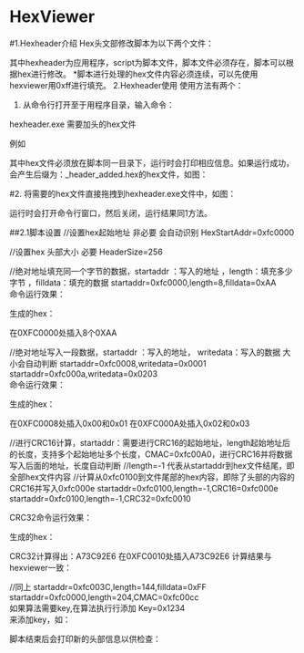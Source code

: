 # HexViewer
#1.Hexheader介绍
Hex头文部修改脚本为以下两个文件：
 
其中hexheader为应用程序，script为脚本文件，脚本文件必须存在，脚本可以根据hex进行修改。
*脚本进行处理的hex文件内容必须连续，可以先使用hexviewer用0xff进行填充。
2.Hexheader使用
使用方法有两个：
1.	从命令行打开至于用程序目录，输入命令：

hexheader.exe   需要加头的hex文件                                           

例如
 
其中hex文件必须放在脚本同一目录下，运行时会打印相应信息。如果运行成功，会产生后缀为：_header_added.hex的hex文件，如图：
 

#2.	将需要的hex文件直接拖拽到hexheader.exe文件中，如图：
 
运行时会打开命令行窗口，然后关闭，运行结果同1方法。




##2.1脚本设置
//设置hex起始地址 非必要 会自动识别
HexStartAddr=0xfc0000                                                            

//设置hex 头部大小 必要
HeaderSize=256

//绝对地址填充同一个字节的数据，startaddr ：写入的地址 ，length：填充多少字节 ，filldata：填充的数据
startaddr=0xfc0000,length=8,filldata=0xAA                                           
命令运行效果：
 
生成的hex：
  
在0XFC0000处插入8个0XAA

//绝对地址写入一段数据，startaddr ：写入的地址， writedata：写入的数据 大小会自动判断
startaddr=0xfc0008,writedata=0x0001                                                
startaddr=0xfc000a,writedata=0x0203                                                
命令运行效果：
 
生成的hex：
 
在0XFC0008处插入0x00和0x01
在0XFC000A处插入0x02和0x03

//进行CRC16计算，startaddr：需要进行CRC16的起始地址，length起始地址后的长度，支持多个起始地址多个长度，CMAC=0xfc00A0，进行CRC16并将数据写入后面的地址，长度自动判断
//length=-1 代表从startaddr到hex文件结尾，即全部hex文件内容
//计算从0xfc0100到文件尾部的hex内容，即除了头部的内容的CRC16并写入0xfc000e
startaddr=0xfc0100,length=-1,CRC16=0xfc000e                                       
startaddr=0xfc0100,length=-1,CRC32=0xfc0010                                       



CRC32命令运行效果：
 
生成的hex：
 
CRC32计算得出：A73C92E6
在0XFC0010处插入A73C92E6
计算结果与hexviewer一致：
 
//同上
startaddr=0xfc003C,length=144,filldata=0xFF                                           
startaddr=0xfc0000,length=204,CMAC=0xfc00cc                                        
如果算法需要key,在算法执行行添加
Key=0x1234                                                                     
来添加key，如：
 
脚本结束后会打印新的头部信息以供检查：
 
